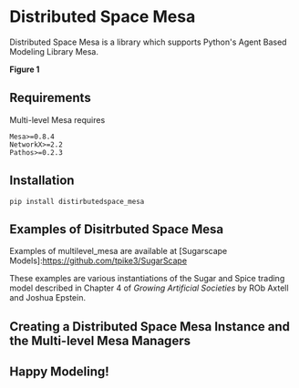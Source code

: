 # Distributed Space Mesa

Distributed Space Mesa is a library which supports Python's Agent Based Modeling Library Mesa. 


**Figure 1**

## Requirements

Multi-level Mesa requires

    Mesa>=0.8.4
    NetworkX>=2.2
    Pathos>=0.2.3  

## Installation 

    pip install distirbutedspace_mesa

## Examples of Disitrbuted Space Mesa

Examples of multilevel_mesa are available at [Sugarscape Models]:https://github.com/tpike3/SugarScape

These examples are various instantiations of the Sugar and Spice trading model described in Chapter 4 of *Growing Artificial Societies* by ROb Axtell and Joshua Epstein.   

## Creating a Distributed Space Mesa Instance and the Multi-level Mesa Managers



## Happy Modeling!





    
